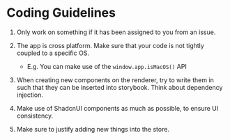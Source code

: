# Coding Guidelines
1. Only work on something if it has been assigned to you from an issue.
2. The app is cross platform. Make sure that your code is not tightly coupled to a specific OS.
    - E.g. You can make use of the `window.app.isMacOS()` API

3. When creating new components on the renderer, try to write them in such that they can be inserted into storybook. Think about dependency injection.
4. Make use of ShadcnUI components as much as possible, to ensure UI consistency.
5. Make sure to justify adding new things into the store.
